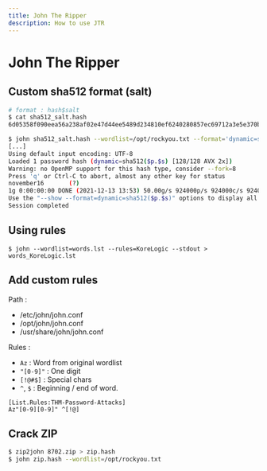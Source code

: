 ```yaml
---
title: John The Ripper
description: How to use JTR
---
```


# John The Ripper

## Custom sha512 format (salt)

```bash
# format : hash$salt
$ cat sha512_salt.hash
6d05358f090eea56a238af02e47d44ee5489d234810ef6240280857ec69712a3e5e370b8a41899d0196ade16c0d54327c5654019292cbfe0b5e98ad1fec71bed$1c362db832f3f864c8c2fe05f2002a05

$ john sha512_salt.hash --wordlist=/opt/rockyou.txt --format='dynamic=sha512($p.$s)'
[...]
Using default input encoding: UTF-8
Loaded 1 password hash (dynamic=sha512($p.$s) [128/128 AVX 2x])
Warning: no OpenMP support for this hash type, consider --fork=8
Press 'q' or Ctrl-C to abort, almost any other key for status
november16       (?)
1g 0:00:00:00 DONE (2021-12-13 13:53) 50.00g/s 924000p/s 924000c/s 924000C/s yasmeen..nolan
Use the "--show --format=dynamic=sha512($p.$s)" options to display all of the cracked passwords reliably
Session completed
```

## Using rules

```
$ john --wordlist=words.lst --rules=KoreLogic --stdout > words_KoreLogic.lst
```

## Add custom rules

Path :

- /etc/john/john.conf
- /opt/john/john.conf
- /usr/share/john/john.conf

Rules :

- `Az` : Word from original wordlist
- `"[0-9]"` : One digit
- `[!@#$]` : Special chars
- `^`, `$` : Beginning / end of word.

```
[List.Rules:THM-Password-Attacks]
Az"[0-9][0-9]" ^[!@]
```

## Crack ZIP

```bash
$ zip2john 8702.zip > zip.hash
$ john zip.hash --wordlist=/opt/rockyou.txt
```